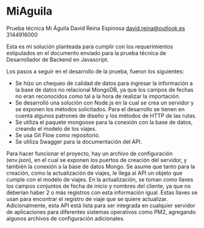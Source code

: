# MiAguila
Prueba técnica Mi Águila
David Reina Espinosa
david.reina@outlook.es
3144916000

Esta es mi solución planteada para cumplir con los requerimientos estipulados en el documento enviado para la prueba técnica de Desarrollador de Backend en Javascript.

Los pasos a seguir en el desarrollo de la prueba, fueron los siguientes:
- Se hizo un chequeo de calidad de datos para ingresar la información a la base de datos no relacional MongoDB, ya que los campos de fechas no eran reconocidos como tal a la hora de realizar la importación.
- Se desarrolló una solución con Node.js en la cual se crea un servidor y se exponen los métodos solicitados. Para el desarrollo se tienen en cuenta algunos patrones de diseño y los métodos de HTTP de las rutas.
- Se utiliza el paquete mongoose para la conexión con la base de datos, creando el modelo de los viajes.
- Se usa Git Flow como repositorio.
- Se utiliza Swagger para la documentación del API.

Para hacer funcionar el proyecto, hay un archivo de configuración (env.json), en el cual se exponen los puertos de creación del servidor, y también la conexión a la base de datos Mongo.
Se asume que tanto para la creación, como la actualización de viajes, le llega al API un objeto que cumple con el modelo de viajes.
En la actualización, se toman como llaves los campos conjuntos de fecha de inicio y nombres del cliente, ya que no deberían haber 2 o más registros con esta información igual. Estas llaves se usan para encontrar el registro de viaje que se quiere actualizar.
Adicionalmente, esta API está lista para ser integrada en cualquier servidor de aplicaciones para diferentes sistemas operativos como PM2, agregando algunos archivos de configuración adicionales.
